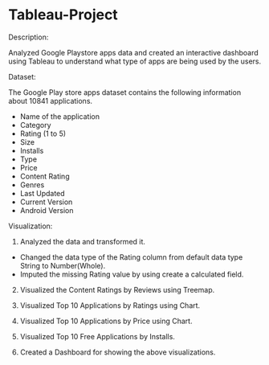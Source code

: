 # Tableau-Project

Description:

Analyzed Google Playstore apps data and created an interactive dashboard using Tableau to understand what type of apps are being used by the users.

Dataset:

The Google Play store apps dataset contains the following information about 10841 applications.

- Name of the application
- Category
- Rating (1 to 5)
- Size
- Installs
- Type
- Price
- Content Rating
- Genres
- Last Updated
- Current Version
- Android Version

Visualization:

1. Analyzed the data and transformed it. 
- Changed the data type of the Rating column from default data type String to Number(Whole).
- Imputed the missing Rating value by using create a calculated field.

2. Visualized the Content Ratings by Reviews using Treemap.

3. Visualized Top 10 Applications by Ratings using Chart.

4. Visualized Top 10 Applications by Price using Chart.

5. Visualized Top 10 Free Applications by Installs.

6. Created a Dashboard for showing the above visualizations.

